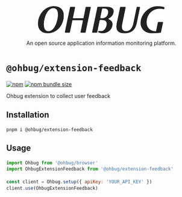 <div align="center">
  <a href="https://ohbug.net" target="_blank">
    <img src="https://raw.githubusercontent.com/ohbug-org/blog/master/images/ohbug_logo.svg" alt="Ohbug" height="72">
  </a>
  
  <p>An open source application information monitoring platform.</p>
</div>

# `@ohbug/extension-feedback`

[![npm](https://img.shields.io/npm/v/@ohbug/extension-feedback.svg?style=flat-square)](https://www.npmjs.com/package/@ohbug/extension-feedback)
[![npm bundle size](https://img.shields.io/bundlephobia/min/@ohbug/extension-feedback?style=flat-square)](https://bundlephobia.com/result?p=@ohbug/extension-feedback)

Ohbug extension to collect user feedback

## Installation

```
pnpm i @ohbug/extension-feedback
```

## Usage

```javascript
import Ohbug from '@ohbug/browser'
import OhbugExtensionFeedback from '@ohbug/extension-feedback'

const client = Ohbug.setup({ apiKey: 'YOUR_API_KEY' })
client.use(OhbugExtensionFeedback)
```
